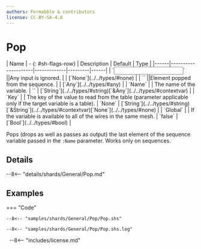 ```yaml
---
authors: Formabble & contributors
license: CC-BY-SA-4.0
---
```



# Pop

<div class="sh-parameters" markdown="1">
| Name | - {: #sh-flags-row} | Description | Default | Type |
|------|---------------------|-------------|---------|------|
| `<input>` ||Any input is ignored. | | [`None`](../../types/#none) |
| `<output>` ||Element popped from the sequence. | | [`Any`](../../types/#any) |
| `Name` |  | The name of the variable. | `` | [`String`](../../types/#string)[`&Any`](../../types/#contextvar) |
| `Key` |  | The key of the value to read from the table (parameter applicable only if the target variable is a table). | `None` | [`String`](../../types/#string)[`&String`](../../types/#contextvar)[`None`](../../types/#none) |
| `Global` |  | If the variable is available to all of the wires in the same mesh. | `false` | [`Bool`](../../types/#bool) |

</div>

Pops (drops as well as passes as output) the last element of the sequence variable passed in the `:Name` parameter. Works only on sequences.

## Details

--8<-- "details/shards/General/Pop.md"


## Examples

=== "Code"

  ```x86asm linenums="1"
  --8<-- "samples/shards/General/Pop/Pop.shs"
  ```

  ```
  --8<-- "samples/shards/General/Pop/Pop.shs.log"
  ```
&nbsp;
--8<-- "includes/license.md"

